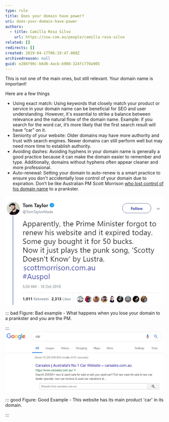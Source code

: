 ```yaml
---
type: rule
title: Does your domain have power?
uri: does-your-domain-have-power
authors:
  - title: Camilla Rosa Silva
    url: https://ssw.com.au/people/camilla-rosa-silva
related: []
redirects: []
created: 2019-04-17T06:19:47.000Z
archivedreason: null
guid: e286f90c-b6d6-4acb-b908-324fc770a905
---
```

This is not one of the main ones, but still relevant. Your domain name is important!

Here are a few things 

* Using exact match: Using keywords that closely match your product or service in your domain name can be beneficial for SEO and user understanding. However, it's essential to strike a balance between relevance and the natural flow of the domain name. Example: if you search for the word car, it’s more likely that the first search result will have “car” on it.
* Seniority of your website: Older domains may have more authority and trust with search engines. Newer domains can still perform well but may need more time to establish authority.
* Avoiding dashes: Avoiding hyphens in your domain name is generally a good practice because it can make the domain easier to remember and type. Additionally, domains without hyphens often appear cleaner and more professional.
* Auto-renewal: Setting your domain to auto-renew is a smart practice to ensure you don't accidentally lose control of your domain due to expiration. Don’t be like Australian PM Scott Morrison [who lost control of his domain name](https://www.sbs.com.au/news/pm-s-website-taken-over-by-troll-plays-loop-of-scotty-doesn-t-know) to a prankster.

<!--endintro-->

![](tweet.jpg)

::: bad
Figure: Bad example - What happens when you lose your domain to a prankster and you are the PM.

:::
![](car.jpg)

::: good
Figure: Good Example - This website has its main product 'car' in its domain.

:::